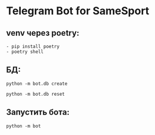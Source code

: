 # Telegram Bot for SameSport

## venv через poetry: 
    - pip install poetry
    - poetry shell

## БД: 

    python -m bot.db create
    
    python -m bot.db reset

## Запустить бота:

    python -m bot
